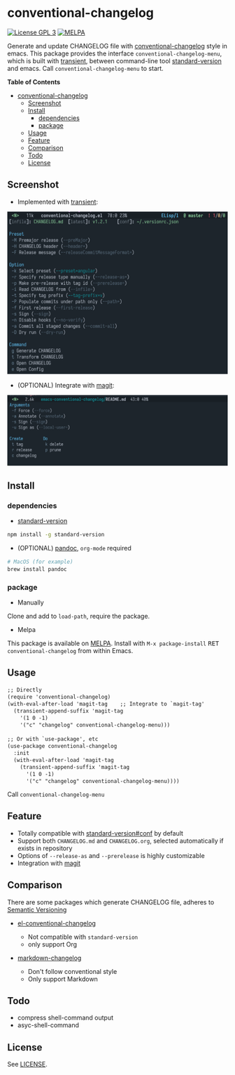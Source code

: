 # conventional-changelog

[![License GPL 3](https://img.shields.io/badge/license-GPL_3-green.svg?style=flat)](LICENSE)
[![MELPA](http://melpa.org/packages/conventional-changelog-badge.svg)](http://melpa.org/#/conventional-changelog)

Generate and update CHANGELOG file with [conventional-changelog][conventional-changelog] style in emacs.
This package provides the interface `conventional-changelog-menu`, which is
built with [transient][transient], between command-line tool [standard-version][standard-version] and emacs.
Call `conventional-changelog-menu` to start.

<!-- markdown-toc start -->

**Table of Contents**

- [conventional-changelog](#conventional-changelog)
  - [Screenshot](#screenshot)
  - [Install](#install)
    - [dependencies](#dependencies)
    - [package](#package)
  - [Usage](#usage)
  - [Feature](#feature)
  - [Comparison](#comparison)
  - [Todo](#todo)
  - [License](#license)

<!-- markdown-toc end -->

## Screenshot

- Implemented with [transient][transient]:

![conventional-changelog-menu](image/conventional-changelog-menu.png)

- (OPTIONAL) Integrate with [magit][magit]:

![integrate-magit](image/integrate-magit.png)

## Install

### dependencies

- [standard-version][standard-version]

```sh
npm install -g standard-version
```

- (OPTIONAL) [pandoc][pandoc-install], `org-mode` required

```sh
# MacOS (for example)
brew install pandoc
```

### package

- Manually

Clone and add to `load-path`, require the package.

- Melpa

This package is available on [MELPA][melpa].
Install with `M-x package-install` <kbd>RET</kbd> `conventional-changelog` from within Emacs.

## Usage

```elisp
;; Directly
(require 'conventional-changelog)
(with-eval-after-load 'magit-tag    ;; Integrate to `magit-tag'
  (transient-append-suffix 'magit-tag
    '(1 0 -1)
    '("c" "changelog" conventional-changelog-menu)))

;; Or with `use-package', etc
(use-package conventional-changelog
  :init
  (with-eval-after-load 'magit-tag
    (transient-append-suffix 'magit-tag
      '(1 0 -1)
      '("c" "changelog" conventional-changelog-menu))))
```

Call `conventional-changelog-menu`

## Feature

- Totally compatible with [standard-version#conf][standard-version#conf] by default
- Support both `CHANGELOG.md` and `CHANGELOG.org`, selected automatically if exists in repository
- Options of `--release-as` and `--prerelease` is highly customizable
- Integration with [magit][magit]

## Comparison

There are some packages which generate CHANGELOG file, adheres to [Semantic Versioning][semantic versioning]

- [el-conventional-changelog][el-conventional-changelog]

  - Not compatible with `standard-version`
  - only support Org

- [markdown-changelog][markdown-changelog]
  - Don't follow conventional style
  - Only support Markdown

## Todo

- compress shell-command output
- asyc-shell-command

## License

See [LICENSE](LICENSE).

[conventional-changelog]: https://github.com/conventional-changelog/conventional-changelog
[transient]: https://github.com/magit/transient
[standard-version]: https://github.com/conventional-changelog/standard-version#as-global-bin
[magit]: https://github.com/magit/magit
[pandoc-install]: https://github.com/jgm/pandoc/blob/master/INSTALL.md
[standard-version#conf]: https://github.com/conventional-changelog/standard-version#configuration
[semantic versioning]: https://semver.org
[el-conventional-changelog]: https://github.com/johnlepikhin/el-conventional-changelog
[markdown-changelog]: https://github.com/plandes/markdown-changelog
[melpa]: http://melpa.org/#/conventional-changelog
